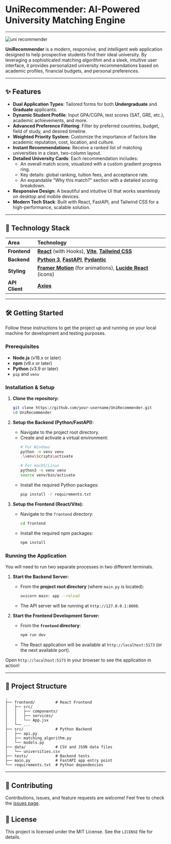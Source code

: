 # UniRecommender: AI-Powered University Matching Engine

---
![uni recommender](https://github.com/user-attachments/assets/b515018d-a588-42f1-b385-f4206c203888)


**UniRecommender** is a modern, responsive, and intelligent web application designed to help prospective students find their ideal university. By leveraging a sophisticated matching algorithm and a sleek, intuitive user interface, it provides personalized university recommendations based on academic profiles, financial budgets, and personal preferences.

---

## ✨ Features

*   **Dual Application Types**: Tailored forms for both **Undergraduate** and **Graduate** applicants.
*   **Dynamic Student Profile**: Input GPA/CGPA, test scores (SAT, GRE, etc.), academic achievements, and more.
*   **Advanced Preference Filtering**: Filter by preferred countries, budget, field of study, and desired timeline.
*   **Weighted Priority System**: Customize the importance of factors like academic reputation, cost, location, and culture.
*   **Instant Recommendations**: Receive a ranked list of matching universities in a clean, two-column layout.
*   **Detailed University Cards**: Each recommendation includes:
    *   An overall match score, visualized with a custom gradient progress ring.
    *   Key details: global ranking, tuition fees, and acceptance rate.
    *   An expandable "Why this match?" section with a detailed scoring breakdown.
*   **Responsive Design**: A beautiful and intuitive UI that works seamlessly on desktop and mobile devices.
*   **Modern Tech Stack**: Built with React, FastAPI, and Tailwind CSS for a high-performance, scalable solution.

---

## 🚀 Technology Stack

| Area      | Technology                                                                                                  |
| :-------- | :---------------------------------------------------------------------------------------------------------- |
| **Frontend** | [**React**](https://reactjs.org/) (with Hooks), [**Vite**](https://vitejs.dev/), [**Tailwind CSS**](https://tailwindcss.com/) |
| **Backend**  | [**Python 3**](https://www.python.org/), [**FastAPI**](https://fastapi.tiangolo.com/), [**Pydantic**](https://pydantic-docs.helpmanual.io/) |
| **Styling**  | [**Framer Motion**](https://www.framer.com/motion/) (for animations), [**Lucide React**](https://lucide.dev/) (icons) |
| **API Client** | [**Axios**](https://axios-http.com/)                                                                  |

---

## 🛠️ Getting Started

Follow these instructions to get the project up and running on your local machine for development and testing purposes.

### Prerequisites

*   **Node.js** (v18.x or later)
*   **npm** (v9.x or later)
*   **Python** (v3.9 or later)
*   `pip` and `venv`

### Installation & Setup

1.  **Clone the repository:**
    ```bash
    git clone https://github.com/your-username/UniRecommender.git
    cd UniRecommender
    ```

2.  **Setup the Backend (Python/FastAPI):**
    *   Navigate to the project root directory.
    *   Create and activate a virtual environment:
        ```bash
        # For Windows
        python -m venv venv
        .\venv\Scripts\activate

        # For macOS/Linux
        python3 -m venv venv
        source venv/bin/activate
        ```
    *   Install the required Python packages:
        ```bash
        pip install -r requirements.txt
        ```

3.  **Setup the Frontend (React/Vite):**
    *   Navigate to the `frontend` directory:
        ```bash
        cd frontend
        ```
    *   Install the required npm packages:
        ```bash
        npm install
        ```

### Running the Application

You will need to run two separate processes in two different terminals.

1.  **Start the Backend Server:**
    *   From the **project root directory** (where `main.py` is located):
        ```bash
        uvicorn main: app --reload
        ```
    *   The API server will be running at `http://127.0.0.1:8000`.

2.  **Start the Frontend Development Server:**
    *   From the **`frontend` directory**:
        ```bash
        npm run dev
        ```
    *   The React application will be available at `http://localhost:5173` (or the next available port).

Open `http://localhost:5173` in your browser to see the application in action!

---

## 📁 Project Structure

```
.
├── frontend/         # React Frontend
│   ├── src/
│   │   ├── components/
│   │   ├── services/
│   │   └── App.jsx
│   └── ...
├── src/              # Python Backend
│   ├── api.py
│   ├── matching_algorithm.py
│   └── models.py
├── data/             # CSV and JSON data files
│   └── universities.csv
├── tests/            # Backend tests
├── main.py           # FastAPI app entry point
└── requirements.txt  # Python dependencies
```

---

## 🤝 Contributing

Contributions, issues, and feature requests are welcome! Feel free to check the [issues page](https://github.com/your-username/UniRecommender/issues).

## 📄 License

This project is licensed under the MIT License. See the `LICENSE` file for details. 
